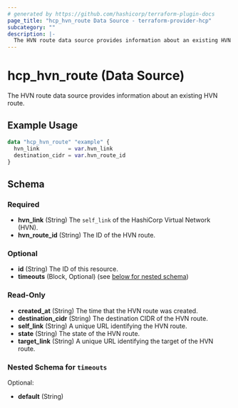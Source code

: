 ```yaml
---
# generated by https://github.com/hashicorp/terraform-plugin-docs
page_title: "hcp_hvn_route Data Source - terraform-provider-hcp"
subcategory: ""
description: |-
  The HVN route data source provides information about an existing HVN route.
---
```


# hcp_hvn_route (Data Source)

The HVN route data source provides information about an existing HVN route.

## Example Usage

```terraform
data "hcp_hvn_route" "example" {
  hvn_link         = var.hvn_link
  destination_cidr = var.hvn_route_id
}
```

<!-- schema generated by tfplugindocs -->
## Schema

### Required

- **hvn_link** (String) The `self_link` of the HashiCorp Virtual Network (HVN).
- **hvn_route_id** (String) The ID of the HVN route.

### Optional

- **id** (String) The ID of this resource.
- **timeouts** (Block, Optional) (see [below for nested schema](#nestedblock--timeouts))

### Read-Only

- **created_at** (String) The time that the HVN route was created.
- **destination_cidr** (String) The destination CIDR of the HVN route.
- **self_link** (String) A unique URL identifying the HVN route.
- **state** (String) The state of the HVN route.
- **target_link** (String) A unique URL identifying the target of the HVN route.

<a id="nestedblock--timeouts"></a>
### Nested Schema for `timeouts`

Optional:

- **default** (String)


